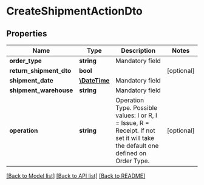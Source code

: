# CreateShipmentActionDto

## Properties
Name | Type | Description | Notes
------------ | ------------- | ------------- | -------------
**order_type** | **string** | Mandatory field | 
**return_shipment_dto** | **bool** |  | [optional] 
**shipment_date** | [**\DateTime**](\DateTime.md) | Mandatory field | 
**shipment_warehouse** | **string** | Mandatory field | 
**operation** | **string** | Operation Type. Possible values: I or R, I &#x3D; Issue, R &#x3D; Receipt. If not set it will take the default one defined on Order Type. | [optional] 

[[Back to Model list]](../README.md#documentation-for-models) [[Back to API list]](../README.md#documentation-for-api-endpoints) [[Back to README]](../README.md)


